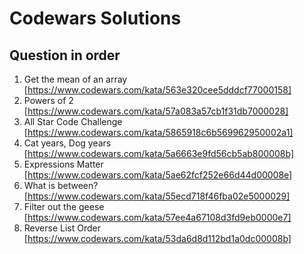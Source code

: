 # Codewars Solutions

## Question in order

1. Get the mean of an array [https://www.codewars.com/kata/563e320cee5dddcf77000158]
2. Powers of 2 [https://www.codewars.com/kata/57a083a57cb1f31db7000028]
3. All Star Code Challenge [https://www.codewars.com/kata/5865918c6b569962950002a1]
4. Cat years, Dog years [https://www.codewars.com/kata/5a6663e9fd56cb5ab800008b]
5. Expressions Matter [https://www.codewars.com/kata/5ae62fcf252e66d44d00008e]
6. What is between? [https://www.codewars.com/kata/55ecd718f46fba02e5000029]
7. Filter out the geese [https://www.codewars.com/kata/57ee4a67108d3fd9eb0000e7]
8. Reverse List Order [https://www.codewars.com/kata/53da6d8d112bd1a0dc00008b]